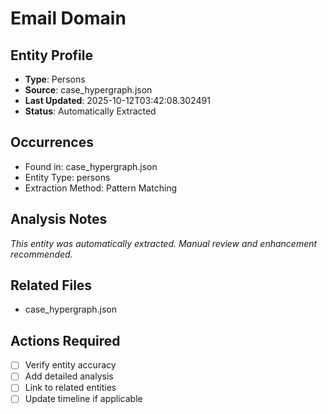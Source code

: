 # Email Domain

## Entity Profile
- **Type**: Persons
- **Source**: case_hypergraph.json
- **Last Updated**: 2025-10-12T03:42:08.302491
- **Status**: Automatically Extracted

## Occurrences
- Found in: case_hypergraph.json
- Entity Type: persons
- Extraction Method: Pattern Matching

## Analysis Notes
*This entity was automatically extracted. Manual review and enhancement recommended.*

## Related Files
- case_hypergraph.json

## Actions Required
- [ ] Verify entity accuracy
- [ ] Add detailed analysis
- [ ] Link to related entities
- [ ] Update timeline if applicable
